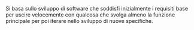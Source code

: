 Si basa sullo sviluppo di software che soddisfi inizialmente i requisiti base per uscire velocemente con qualcosa che svolga almeno la funzione principale per poi iterare nello sviluppo di nuove specifiche.